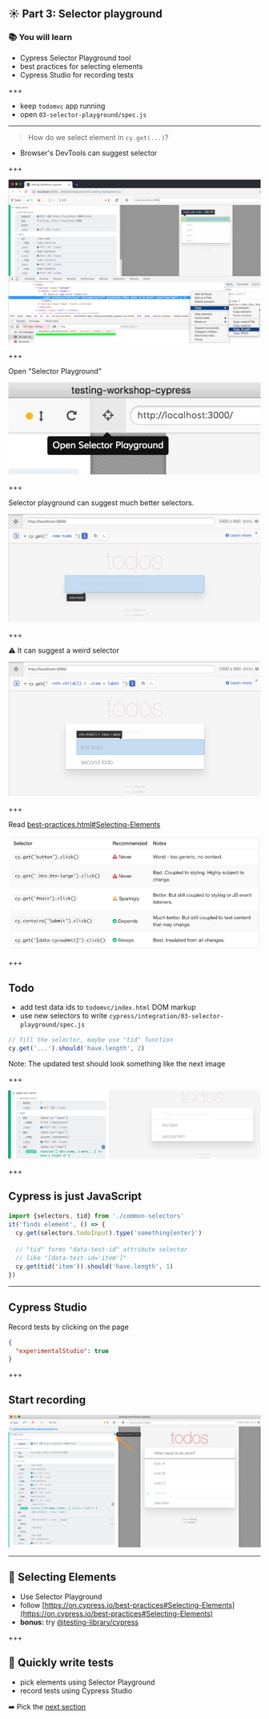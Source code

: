 ## ☀️ Part 3: Selector playground

### 📚 You will learn

- Cypress Selector Playground tool
- best practices for selecting elements
- Cypress Studio for recording tests

+++

- keep `todomvc` app running
- open `03-selector-playground/spec.js`

---

> How do we select element in `cy.get(...)`?

- Browser's DevTools can suggest selector

+++

![Chrome suggests selector](./img/chrome-copy-js-path.png)

+++

Open "Selector Playground"

![Selector playground button](./img/selector-button.png)

+++

Selector playground can suggest much better selectors.

![Selector playground](./img/selector-playground.png)

+++

⚠️ It can suggest a weird selector

![Default suggestion](./img/default-suggestion.png)

+++

Read [best-practices.html#Selecting-Elements](https://docs.cypress.io/guides/references/best-practices.html#Selecting-Elements)

![Best practice](./img/best-practice.png)

+++

## Todo

- add test data ids to `todomvc/index.html` DOM markup
- use new selectors to write `cypress/integration/03-selector-playground/spec.js`

```js
// fill the selector, maybe use "tid" function
cy.get('...').should('have.length', 2)
```

Note:
The updated test should look something like the next image

+++

![Selectors](./img/selectors.png)

+++

## Cypress is just JavaScript

```js
import {selectors, tid} from './common-selectors'
it('finds element', () => {
  cy.get(selectors.todoInput).type('something{enter}')

  // "tid" forms "data-test-id" attribute selector
  // like "[data-test-id='item']"
  cy.get(tid('item')).should('have.length', 1)
})
```

---
## Cypress Studio

Record tests by clicking on the page

```json
{
  "experimentalStudio": true
}
```

+++
## Start recording

![open Cypress Studio](./img/start-studio.png)

---
## 🏁 Selecting Elements

- Use Selector Playground
- follow [https://on.cypress.io/best-practices#Selecting-Elements](https://on.cypress.io/best-practices#Selecting-Elements)
- **bonus:** try [@testing-library/cypress](https://testing-library.com/docs/cypress-testing-library/intro)

+++

## 🏁 Quickly write tests

- pick elements using Selector Playground
- record tests using Cypress Studio

➡️ Pick the [next section](https://github.com/bahmutov/cypress-workshop-basics#contents)
